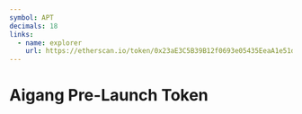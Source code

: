 ```yaml
---
symbol: APT
decimals: 18
links:
  - name: explorer
    url: https://etherscan.io/token/0x23aE3C5B39B12f0693e05435EeaA1e51d8c61530
---
```


# Aigang Pre-Launch Token
